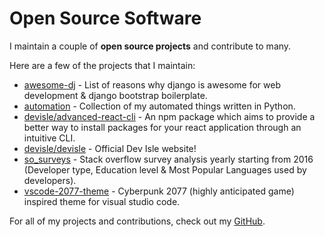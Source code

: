 # Open Source Software

I maintain a couple of **open source projects** and contribute to many.

Here are a few of the projects that I maintain:

- [awesome-dj](https://github.com/endormi/awesome-dj) - List of reasons why django is awesome for web development & django bootstrap boilerplate.
- [automation](https://github.com/endormi/automation) - Collection of my automated things written in Python.
- [devisle/advanced-react-cli](https://github.com/devisle/advanced-react-cli) - An npm package which aims to provide a better way to install packages for your react application through an intuitive CLI.
- [devisle/devisle](https://github.com/devisle/devisle) - Official Dev Isle website!
- [so_surveys](https://github.com/endormi/so_surveys) - Stack overflow survey analysis yearly starting from 2016 (Developer type, Education level & Most Popular Languages used by developers).
- [vscode-2077-theme](https://github.com/endormi/vscode-2077-theme) - Cyberpunk 2077 (highly anticipated game) inspired theme for visual studio code.

For all of my projects and contributions, check out my [GitHub](https://github.com/endormi).
